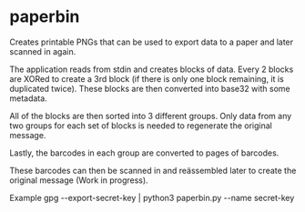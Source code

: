 paperbin
========

Creates printable PNGs that can be used to export data to a paper and later scanned in again.

The application reads from stdin and creates blocks of data. Every 2 blocks are XORed to create a 3rd block (if there is only one block remaining, it is duplicated twice). These blocks are then converted into base32 with some metadata.

All of the blocks are then sorted into 3 different groups.  Only data from any two groups for each set of blocks is needed to regenerate the original message.

Lastly, the barcodes in each group are converted to pages of barcodes.

These barcodes can then be scanned in and reässembled later to create the original message (Work in progress).

Example
    gpg --export-secret-key | python3 paperbin.py --name secret-key


